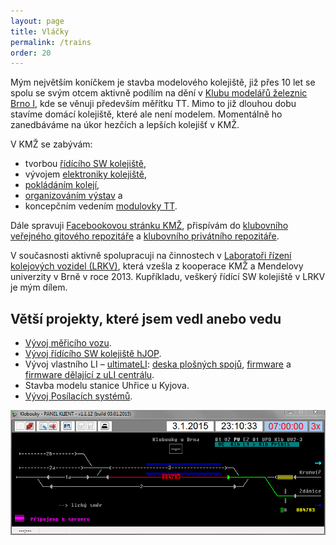 ```yaml
---
layout: page
title: Vláčky
permalink: /trains
order: 20
---
```


Mým největším koníčkem je stavba modelového kolejiště, již přes 10 let se spolu
se svým otcem aktivně podílím na dění v [Klubu modelářů železnic
Brno I](http://www.kmz-brno.cz/), kde se věnuji především měřítku TT. Mimo to
již dlouhou dobu stavíme domácí kolejiště, které ale není modelem. Momentálně
ho zanedbáváme na úkor hezčích a lepších kolejišť v KMŽ.

V KMŽ se zabývám:

 * tvorbou [řídícího SW kolejiště](http://hjop.kmz-brno.cz/),
 * vývojem [elektroniky
   kolejiště](https://uli.kmz-brno.cz/),
 * [pokládáním
   kolejí](https://www.kmz-brno.cz/stavba-stanice-uhrice-ii-pokladka-koleji/),
 * [organizováním
   výstav](https://www.kmz-brno.cz/rubrika/vystavy/) a
 * koncepčním vedením [modulovky TT](https://www.kmz-brno.cz/rubrika/nase-kolejiste/tt/).

Dále spravuji [Facebookovou stránku KMŽ](https://www.facebook.com/KMZBrnoI),
přispívám do [klubovního veřejného gitového
repozitáře](https://github.com/kmzbrnoI) a [klubovního privátního
repozitáře](https://share.kmz-brno.cz/).

V současnosti aktivně spolupracuji na činnostech v [Laboratoři řízení
kolejových vozidel (LRKV)](http://lrkv.pef.mendelu.cz/), která vzešla
z kooperace KMŽ a Mendelovy univerzity v Brně v roce 2013. Kupříkladu, veškerý
řídící SW kolejiště v LRKV je mým dílem.

## Větší projekty, které jsem vedl anebo vedu

* [Vývoj měřicího vozu](https://wsm.kmz-brno.cz/).
* [Vývoj řídícího SW kolejiště hJOP](http://hjop.kmz-brno.cz/).
* Vývoj vlastního LI – [ultimateLI](https://uli.kmz-brno.cz): [deska plošných
  spojů](https://github.com/kmzbrnoI/uLI-pcb),
  [firmware](https://github.com/kmzbrnoI/uLI-fw) a [firmware dělající z uLI
  centrálu](https://github.com/kmzbrnoI/uLI-master-fw).
* Stavba modelu stanice Uhřice u Kyjova.
* [Vývoj Posílacích
  systémů](https://github.com/kmzbrnoI?query=posilaci-systemy).

![Dispečerské rozhraní stanice Klobouky u Brna](assets/klobouky.png)

